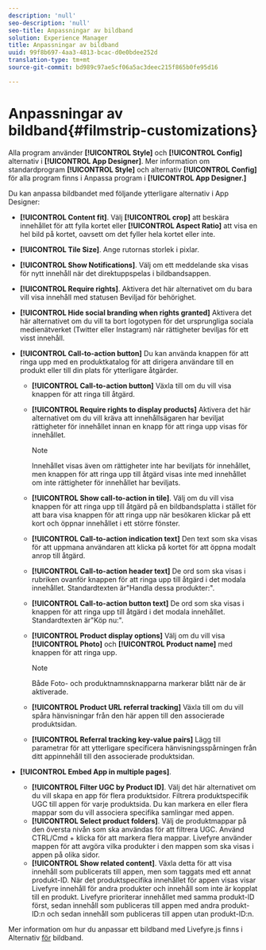 ```yaml
---
description: 'null'
seo-description: 'null'
seo-title: Anpassningar av bildband
solution: Experience Manager
title: Anpassningar av bildband
uuid: 99f8b697-4aa3-4813-bcac-d0e0bdee252d
translation-type: tm+mt
source-git-commit: bd989c97ae5cf06a5ac3deec215f865b0fe95d16

---
```



# Anpassningar av bildband{#filmstrip-customizations}

Alla program använder **[!UICONTROL Style]** och **[!UICONTROL Config]** alternativ i **[!UICONTROL App Designer]**. Mer information om standardprogram **[!UICONTROL Style]** och alternativ **[!UICONTROL Config]** för alla program finns i Anpassa program i **[!UICONTROL App Designer.]**

Du kan anpassa bildbandet med följande ytterligare alternativ i App Designer:

* **[!UICONTROL Content fit]**. Välj **[!UICONTROL crop]** att beskära innehållet för att fylla kortet eller **[!UICONTROL Aspect Ratio]** att visa en hel bild på kortet, oavsett om det fyller hela kortet eller inte.
* **[!UICONTROL Tile Size]**. Ange rutornas storlek i pixlar.
* **[!UICONTROL Show Notifications]**. Välj om ett meddelande ska visas för nytt innehåll när det direktuppspelas i bildbandsappen.
* **[!UICONTROL Require rights]**. Aktivera det här alternativet om du bara vill visa innehåll med statusen Beviljad för behörighet.
* **[!UICONTROL Hide social branding when rights granted]** Aktivera det här alternativet om du vill ta bort logotypen för det ursprungliga sociala medienätverket (Twitter eller Instagram) när rättigheter beviljas för ett visst innehåll.
* **[!UICONTROL Call-to-action button]** Du kan använda knappen för att ringa upp med en produktkatalog för att dirigera användare till en produkt eller till din plats för ytterligare åtgärder.

   * **[!UICONTROL Call-to-action button]** Växla till om du vill visa knappen för att ringa till åtgärd.
   * **[!UICONTROL Require rights to display products]** Aktivera det här alternativet om du vill kräva att innehållsägaren har beviljat rättigheter för innehållet innan en knapp för att ringa upp visas för innehållet.

      >[!NOTE]
      >
      >Innehållet visas även om rättigheter inte har beviljats för innehållet, men knappen för att ringa upp till åtgärd visas inte med innehållet om inte rättigheter för innehållet har beviljats.

   * **[!UICONTROL Show call-to-action in tile]**. Välj om du vill visa knappen för att ringa upp till åtgärd på en bildbandsplatta i stället för att bara visa knappen för att ringa upp när besökaren klickar på ett kort och öppnar innehållet i ett större fönster.
   * **[!UICONTROL Call-to-action indication text]** Den text som ska visas för att uppmana användaren att klicka på kortet för att öppna modalt anrop till åtgärd.
   * **[!UICONTROL Call-to-action header text]** De ord som ska visas i rubriken ovanför knappen för att ringa upp till åtgärd i det modala innehållet. Standardtexten är&quot;Handla dessa produkter:&quot;.
   * **[!UICONTROL Call-to-action button text]** De ord som ska visas i knappen för att ringa upp till åtgärd i det modala innehållet. Standardtexten är&quot;Köp nu:&quot;.
   * **[!UICONTROL Product display options]** Välj om du vill visa **[!UICONTROL Photo]** och **[!UICONTROL Product name]** med knappen för att ringa upp.

      >[!NOTE]
      >
      >Både Foto- och produktnamnsknapparna markerar blått när de är aktiverade.

   * **[!UICONTROL Product URL referral tracking]** Växla till om du vill spåra hänvisningar från den här appen till den associerade produktsidan.
   * **[!UICONTROL Referral tracking key-value pairs]** Lägg till parametrar för att ytterligare specificera hänvisningsspårningen från ditt appinnehåll till den associerade produktsidan.

* **[!UICONTROL Embed App in multiple pages]**.

   * **[!UICONTROL Filter UGC by Product ID]**. Välj det här alternativet om du vill skapa en app för flera produktsidor. Filtrera produktspecifik UGC till appen för varje produktsida. Du kan markera en eller flera mappar som du vill associera specifika samlingar med appen.
   * **[!UICONTROL Select product folders]**. Välj de produktmappar på den översta nivån som ska användas för att filtrera UGC. Använd CTRL/Cmd + klicka för att markera flera mappar. Livefyre använder mappen för att avgöra vilka produkter i den mappen som ska visas i appen på olika sidor.
   * **[!UICONTROL Show related content]**. Växla detta för att visa innehåll som publicerats till appen, men som taggats med ett annat produkt-ID. När det produktspecifika innehållet för appen visas visar Livefyre innehåll för andra produkter och innehåll som inte är kopplat till en produkt. Livefyre prioriterar innehållet med samma produkt-ID först, sedan innehåll som publiceras till appen med andra produkt-ID:n och sedan innehåll som publiceras till appen utan produkt-ID:n.

Mer information om hur du anpassar ett bildband med Livefyre.js finns i Alternativ [för](/help/implementation/c-getting-started/c-implementation-process/c-using-livefyre.js-to-create-customize-and-use-apps-on-your-site.md) bildband.

